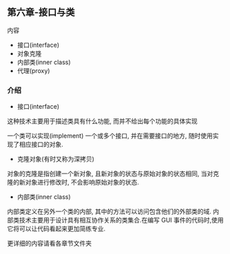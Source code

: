 ## 第六章-接口与类

内容

+ 接口(interface)
+ 对象克隆
+ 内部类(inner class)
+ 代理(proxy)

### 介绍

+ 接口(interface)

这种技术主要用于描述类具有什么功能, 而并不给出每个功能的具体实现

一个类可以实现(implement) 一个或多个接口, 并在需要接口的地方, 随时使用实现了相应接口的对象.

+ 克隆对象(有时又称为深拷贝)

对象的克隆是指创建一个新对象, 且新对象的状态与原始对象的状态相同, 当对克隆的新对象进行修改时, 不会影响原始对象的状态.

+ 内部类(inner class)

内部类定义在另外一个类的内部, 其中的方法可以访问包含他们的外部类的域. 内部类技术主要用于设计具有相互协作关系的类集合.在编写 GUI 事件的代码时,使用它将可以让代码看起来更加简练专业.

更详细的内容请看各章节文件夹
